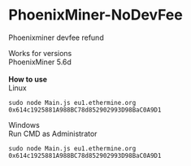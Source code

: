 # PhoenixMiner-NoDevFee
Phoenixminer devfee refund

Works for versions</br>
PhoenixMiner 5.6d
</br>
</br>
<b>How to use</b>
</br>
Linux</br>
```
sudo node Main.js eu1.ethermine.org 0x614c1925881A988BC78d852902993D98BaC0A9D1
```
Windows</br>
Run CMD as Administrator</br>
```
sudo node Main.js eu1.ethermine.org 0x614c1925881A988BC78d852902993D98BaC0A9D1
```
